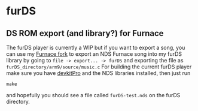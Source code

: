 # furDS
DS ROM export (and library?) for Furnace
---
The furDS player is currently a WIP but if you want to export a song, you can use my [Furnace fork](https://github.com/AnnoyedArt1256/furnace) to export an NDS Furnace song into my furDS library by going to `file -> export... -> furDS` and exporting the file as `furDS_directory/arm9/source/music.c`
For building the current furDS player make sure you have [devkitPro](https://devkitpro.org/wiki/Getting_Started/) and the NDS libraries installed, then just run
```
make
```
and hopefully you should see a file called `furDS-test.nds` on the furDS directory.
